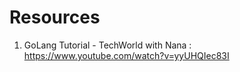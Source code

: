 # Resources

1. GoLang Tutorial - TechWorld with Nana : https://www.youtube.com/watch?v=yyUHQIec83I
